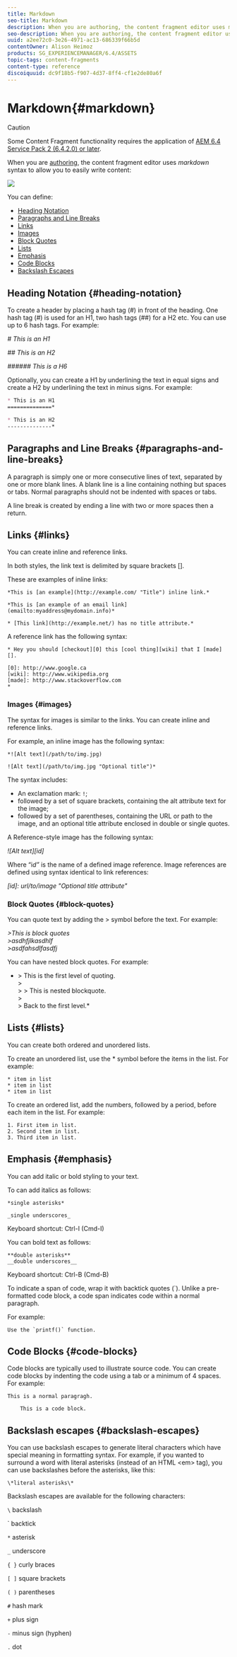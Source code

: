 ```yaml
---
title: Markdown
seo-title: Markdown
description: When you are authoring, the content fragment editor uses markdown syntax to allow you to easily write content.
seo-description: When you are authoring, the content fragment editor uses markdown syntax to allow you to easily write content.
uuid: a2ee72c0-3e26-4971-ac13-686339f66b5d
contentOwner: Alison Heimoz
products: SG_EXPERIENCEMANAGER/6.4/ASSETS
topic-tags: content-fragments
content-type: reference
discoiquuid: dc9f18b5-f907-4d37-8ff4-cf1e2de80a6f
---
```


# Markdown{#markdown}

>[!CAUTION]
>
>Some Content Fragment functionality requires the application of [AEM 6.4 Service Pack 2 (6.4.2.0) or later](../../release-notes/sp-release-notes.md).

When you are [authoring](../../assets/using/content-fragments-variations.md#authoringyourcontent), the content fragment editor uses *markdown* syntax to allow you to easily write content:

![](assets/cfm-6420-08.png)

You can define:

* [Heading Notation](#headingnotation)
* [Paragraphs and Line Breaks](#paragraphsandlinebreaks)
* [Links](#links)
* [Images](#images)
* [Block Quotes](#blockquotes)
* [Lists](#lists)
* [Emphasis](#emphasis)
* [Code Blocks](#codeblocks)
* [Backslash Escapes](#backslashescapes)

## Heading Notation {#heading-notation}

To create a header by placing a hash tag (#) in front of the heading. One hash tag (#) is used for an H1, two hash tags (##) for a H2 etc. You can use up to 6 hash tags. For example:

*# This is an H1*

*## This is an H2*

*###### This is a H6*

Optionally, you can create a H1 by underlining the text in equal signs and create a H2 by underlining the text in minus signs. For example:

```markdown
* This is an H1  
==============*

* This is an H2  
--------------*
```

## Paragraphs and Line Breaks {#paragraphs-and-line-breaks}

A paragraph is simply one or more consecutive lines of text, separated by one or more blank lines. A blank line is a line containing nothing but spaces or tabs. Normal paragraphs should not be indented with spaces or tabs.

A line break is created by ending a line with two or more spaces then a return.

## Links {#links}

You can create inline and reference links.

In both styles, the link text is delimited by square brackets [].

These are examples of inline links:

```
*This is [an example](http://example.com/ "Title") inline link.*

*This is [an example of an email link](emailto:myaddress@mydomain.info)*

* [This link](http://example.net/) has no title attribute.*
```

A reference link has the following syntax:

```
* Hey you should [checkout][0] this [cool thing][wiki] that I [made][].   
  
[0]: http://www.google.ca  
[wiki]: http://www.wikipedia.org  
[made]: http://www.stackoverflow.com  
*
```

### Images {#images}

The syntax for images is similar to the links. You can create inline and reference links.

For example, an inline image has the following syntax:

```
*![Alt text](/path/to/img.jpg)  
  
![Alt text](/path/to/img.jpg "Optional title")*
```

The syntax includes:

* An exclamation mark: `!`;
* followed by a set of square brackets, containing the alt attribute text for the image;
* followed by a set of parentheses, containing the URL or path to the image, and an optional title attribute enclosed in double or single quotes.

A Reference-style image has the following syntax:

*![Alt text][id]*

Where “i*d”* is the name of a defined image reference. Image references are defined using syntax identical to link references:

*[id]: url/to/image "Optional title attribute"*

### Block Quotes {#block-quotes}

You can quote text by adding the &gt; symbol before the text. For example:

*&gt;This is block quotes  
&gt;asdhfjlkasdhlf  
&gt;asdfahsdlfasdfj*

You can have nested block quotes. For example:

* &gt; This is the first level of quoting.  
&gt;  
&gt; &gt; This is nested blockquote.  
&gt;  
&gt; Back to the first level.*

## Lists {#lists}

You can create both ordered and unordered lists.

To create an unordered list, use the * symbol before the items in the list. For example:

```
* item in list  
* item in list  
* item in list
```

To create an ordered list, add the numbers, followed by a period, before each item in the list. For example:

```
1. First item in list.  
2. Second item in list.  
3. Third item in list.
```

## Emphasis {#emphasis}

You can add italic or bold styling to your text.

To can add italics as follows:

```
*single asterisks*

_single underscores_
```

Keyboard shortcut: Ctrl-I (Cmd-I)

You can bold text as follows:

```
**double asterisks**
__double underscores__
```

Keyboard shortcut: Ctrl-B (Cmd-B)

To indicate a span of code, wrap it with backtick quotes (`). Unlike a pre-formatted code block, a code span indicates code within a normal paragraph.

For example:

```
Use the `printf()` function.
```

## Code Blocks {#code-blocks}

Code blocks are typically used to illustrate source code. You can create code blocks by indenting the code using a tab or a minimum of 4 spaces. For example:

```
This is a normal paragragh.

    This is a code block.
```

## Backslash escapes {#backslash-escapes}

You can use backslash escapes to generate literal characters which have special meaning in formatting syntax. For example, if you wanted to surround a word with literal asterisks (instead of an HTML &lt;em&gt; tag), you can use backslashes before the asterisks, like this:

```
\*literal asterisks\*
```

Backslash escapes are available for the following characters:

`\` backslash

\` backtick

`*` asterisk

`_` underscore

`{ }` curly braces

`[ ]` square brackets

`( )` parentheses

`#` hash mark

`+` plus sign

`-` minus sign (hyphen)

`.` dot
